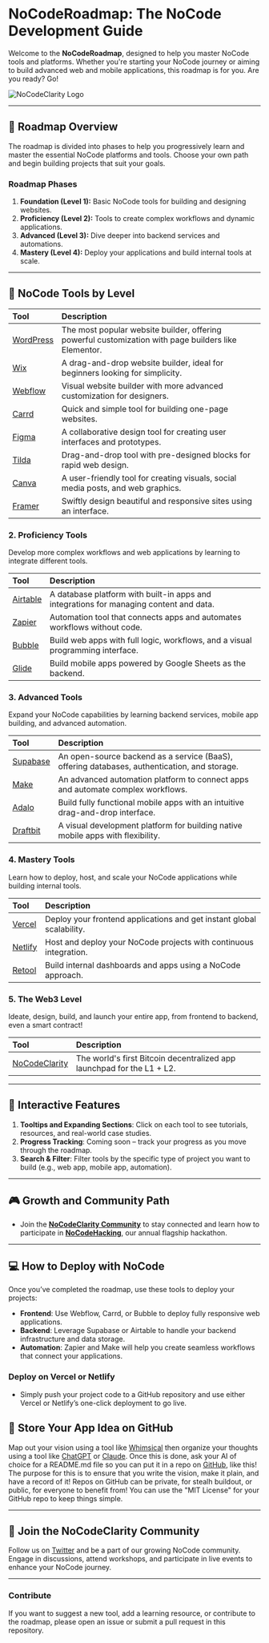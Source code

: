 # NoCodeRoadmap: The NoCode Development Guide

Welcome to the **NoCodeRoadmap**, designed to help you master NoCode tools and platforms. Whether you're starting your NoCode journey or aiming to build advanced web and mobile applications, this roadmap is for you. Are you ready? Go!

![NoCodeClarity Logo](https://github.com/NoCodeClarity-OU/brand/blob/main/NCC%20Icon.png?raw=true)

---

## 🚀 **Roadmap Overview**

The roadmap is divided into phases to help you progressively learn and master the essential NoCode platforms and tools. Choose your own path and begin building projects that suit your goals.

### **Roadmap Phases**

1. **Foundation (Level 1):** Basic NoCode tools for building and designing websites.
2. **Proficiency (Level 2):** Tools to create complex workflows and dynamic applications.
3. **Advanced (Level 3):** Dive deeper into backend services and automations.
4. **Mastery (Level 4):** Deploy your applications and build internal tools at scale.

---

## 🧭 **NoCode Tools by Level**

   | Tool | Description | 
   |:----|:------------|
   | [WordPress](https://wordpress.com) | The most popular website builder, offering powerful customization with page builders like Elementor. 
   | [Wix](https://wix.com) | A drag-and-drop website builder, ideal for beginners looking for simplicity. 
   | [Webflow](https://webflow.com) | Visual website builder with more advanced customization for designers. 
   | [Carrd](https://carrd.co) | Quick and simple tool for building one-page websites. 
   | [Figma](https://figma.com) | A collaborative design tool for creating user interfaces and prototypes. 
   | [Tilda](https://tilda.cc) | Drag-and-drop tool with pre-designed blocks for rapid web design. 
   | [Canva](https://canva.com) | A user-friendly tool for creating visuals, social media posts, and web graphics.
   | [Framer](https://framer.com) | Swiftly design beautiful and responsive sites using an interface.
   
   
### **2. Proficiency Tools**
   Develop more complex workflows and web applications by learning to integrate different tools.

   | Tool | Description | 
   |:----|:------------|
   | [Airtable](https://airtable.com) | A database platform with built-in apps and integrations for managing content and data. 
   | [Zapier](https://zapier.com) | Automation tool that connects apps and automates workflows without code. 
   | [Bubble](https://bubble.io) | Build web apps with full logic, workflows, and a visual programming interface. 
   | [Glide](https://glideapps.com) | Build mobile apps powered by Google Sheets as the backend.  
   
### **3. Advanced Tools**
   Expand your NoCode capabilities by learning backend services, mobile app building, and advanced automation.

   | Tool | Description | 
   |:----|:------------|
   | [Supabase](https://supabase.io) | An open-source backend as a service (BaaS), offering databases, authentication, and storage. 
   | [Make](https://make.com) | An advanced automation platform to connect apps and automate complex workflows. 
   | [Adalo](https://adalo.com) | Build fully functional mobile apps with an intuitive drag-and-drop interface. 
   | [Draftbit](https://draftbit.com) | A visual development platform for building native mobile apps with flexibility. 

### **4. Mastery Tools**
   Learn how to deploy, host, and scale your NoCode applications while building internal tools.

   | Tool | Description | 
   |:----|:------------|
   | [Vercel](https://vercel.com) | Deploy your frontend applications and get instant global scalability.
   | [Netlify](https://netlify.com) | Host and deploy your NoCode projects with continuous integration. 
   | [Retool](https://retool.com) | Build internal dashboards and apps using a NoCode approach. 


### **5. The Web3 Level**
   Ideate, design, build, and launch your entire app, from frontend to backend, even a smart contract!

   | Tool | Description |
   |:----|:------------|
   | [NoCodeClarity](https://app.nocodeclarity.com) | The world's first Bitcoin decentralized app launchpad for the L1 + L2. 
   
---

## 🎯 **Interactive Features**
1. **Tooltips and Expanding Sections**: Click on each tool to see tutorials, resources, and real-world case studies.
2. **Progress Tracking**: Coming soon – track your progress as you move through the roadmap.
3. **Search & Filter**: Filter tools by the specific type of project you want to build (e.g., web app, mobile app, automation).

---

## 🎮 **Growth and Community Path**
- Join the **[NoCodeClarity Community](https://app.console.xyz/c/nocodeclarity)** to stay connected and learn how to participate in **[NoCodeHacking](https://nocodehacking.com)**, our annual flagship hackathon.

---

## 💻 **How to Deploy with NoCode**

Once you’ve completed the roadmap, use these tools to deploy your projects:

- **Frontend**: Use Webflow, Carrd, or Bubble to deploy fully responsive web applications.
- **Backend**: Leverage Supabase or Airtable to handle your backend infrastructure and data storage.
- **Automation**: Zapier and Make will help you create seamless workflows that connect your applications.
  
### **Deploy on Vercel or Netlify**
- Simply push your project code to a GitHub repository and use either Vercel or Netlify’s one-click deployment to go live.

## 🤔 **Store Your App Idea on GitHub**

Map out your vision using a tool like [Whimsical](https://whimsical.com) then organize your thoughts using a tool like [ChatGPT](https://chat.openai.com/) or [Claude](https://claude.ai/). Once this is done, ask your AI of choice for a README.md file so you can put it in a repo on [GitHub](https://github.com), like this! The purpose for this is to ensure that you write the vision, make it plain, and have a record of it! Repos on GitHub can be private, for stealh buildout, or public, for everyone to benefit from! You can use the "MIT License" for your GitHub repo to keep things simple.

---

## 👥 **Join the NoCodeClarity Community**

Follow us on [Twitter](https://twitter.com/NoCodeClarity) and be a part of our growing NoCode community. Engage in discussions, attend workshops, and participate in live events to enhance your NoCode journey.

---

### **Contribute**

If you want to suggest a new tool, add a learning resource, or contribute to the roadmap, please open an issue or submit a pull request in this repository.
